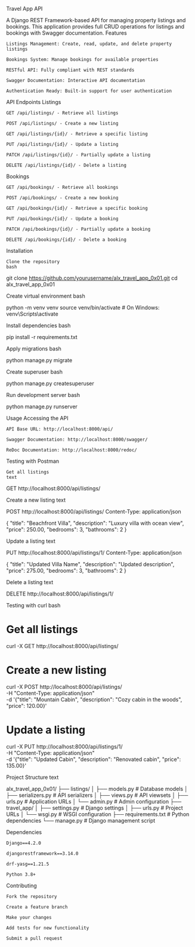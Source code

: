 Travel App API

A Django REST Framework-based API for managing property listings and bookings. This application provides full CRUD operations for listings and bookings with Swagger documentation.
Features

    Listings Management: Create, read, update, and delete property listings

    Bookings System: Manage bookings for available properties

    RESTful API: Fully compliant with REST standards

    Swagger Documentation: Interactive API documentation

    Authentication Ready: Built-in support for user authentication

API Endpoints
Listings

    GET /api/listings/ - Retrieve all listings

    POST /api/listings/ - Create a new listing

    GET /api/listings/{id}/ - Retrieve a specific listing

    PUT /api/listings/{id}/ - Update a listing

    PATCH /api/listings/{id}/ - Partially update a listing

    DELETE /api/listings/{id}/ - Delete a listing

Bookings

    GET /api/bookings/ - Retrieve all bookings

    POST /api/bookings/ - Create a new booking

    GET /api/bookings/{id}/ - Retrieve a specific booking

    PUT /api/bookings/{id}/ - Update a booking

    PATCH /api/bookings/{id}/ - Partially update a booking

    DELETE /api/bookings/{id}/ - Delete a booking

Installation

    Clone the repository
    bash

git clone https://github.com/yourusername/alx_travel_app_0x01.git
cd alx_travel_app_0x01

Create virtual environment
bash

python -m venv venv
source venv/bin/activate  # On Windows: venv\Scripts\activate

Install dependencies
bash

pip install -r requirements.txt

Apply migrations
bash

python manage.py migrate

Create superuser
bash

python manage.py createsuperuser

Run development server
bash

python manage.py runserver

Usage
Accessing the API

    API Base URL: http://localhost:8000/api/

    Swagger Documentation: http://localhost:8000/swagger/

    ReDoc Documentation: http://localhost:8000/redoc/

Testing with Postman

    Get all listings
    text

GET http://localhost:8000/api/listings/

Create a new listing
text

POST http://localhost:8000/api/listings/
Content-Type: application/json

{
  "title": "Beachfront Villa",
  "description": "Luxury villa with ocean view",
  "price": 250.00,
  "bedrooms": 3,
  "bathrooms": 2
}

Update a listing
text

PUT http://localhost:8000/api/listings/1/
Content-Type: application/json

{
  "title": "Updated Villa Name",
  "description": "Updated description",
  "price": 275.00,
  "bedrooms": 3,
  "bathrooms": 2
}

Delete a listing
text

DELETE http://localhost:8000/api/listings/1/

Testing with curl
bash

# Get all listings
curl -X GET http://localhost:8000/api/listings/

# Create a new listing
curl -X POST http://localhost:8000/api/listings/ \
  -H "Content-Type: application/json" \
  -d '{"title": "Mountain Cabin", "description": "Cozy cabin in the woods", "price": 120.00}'

# Update a listing
curl -X PUT http://localhost:8000/api/listings/1/ \
  -H "Content-Type: application/json" \
  -d '{"title": "Updated Cabin", "description": "Renovated cabin", "price": 135.00}'

Project Structure
text

alx_travel_app_0x01/
├── listings/
│   ├── models.py          # Database models
│   ├── serializers.py     # API serializers
│   ├── views.py           # API viewsets
│   ├── urls.py           # Application URLs
│   └── admin.py          # Admin configuration
├── travel_app/
│   ├── settings.py       # Django settings
│   ├── urls.py          # Project URLs
│   └── wsgi.py          # WSGI configuration
├── requirements.txt      # Python dependencies
└── manage.py            # Django management script

Dependencies

    Django==4.2.0

    djangorestframework==3.14.0

    drf-yasg==1.21.5

    Python 3.8+

Contributing

    Fork the repository

    Create a feature branch

    Make your changes

    Add tests for new functionality

    Submit a pull request


